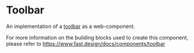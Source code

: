 # Toolbar

An implementation of a [toolbar](https://w3c.github.io/aria-practices/#toolbar) as a web-component.

For more information on the building blocks used to create this component, please refer to https://www.fast.design/docs/components/toolbar